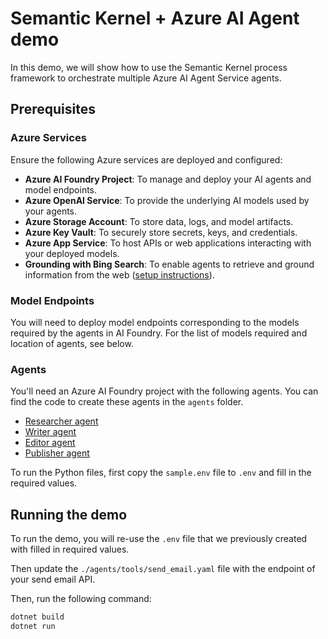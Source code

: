 # Semantic Kernel + Azure AI Agent demo

In this demo, we will show how to use the Semantic Kernel process framework to orchestrate
multiple Azure AI Agent Service agents.

## Prerequisites
### Azure Services
Ensure the following Azure services are deployed and configured:

- **Azure AI Foundry Project**: To manage and deploy your AI agents and model endpoints.
- **Azure OpenAI Service**: To provide the underlying AI models used by your agents.
- **Azure Storage Account**: To store data, logs, and model artifacts.
- **Azure Key Vault**: To securely store secrets, keys, and credentials.
- **Azure App Service**: To host APIs or web applications interacting with your deployed models.
- **Grounding with Bing Search**: To enable agents to retrieve and ground information from the web ([setup instructions](https://learn.microsoft.com/en-us/azure/ai-services/agents/how-to/tools/bing-grounding)).

### Model Endpoints
You will need to deploy model endpoints corresponding to the models required by the agents in AI Foundry. For the list of models required and location of agents, see below.

### Agents
You'll need an Azure AI Foundry project with the following agents. You can find the code to create these agents in the `agents` folder.

- [Researcher agent](./agents/researcher_agent.py)
- [Writer agent](./agents/writer_agent.py)
- [Editor agent](./agents/editor_agent.py)
- [Publisher agent](./agents/publisher_agent.py)

To run the Python files, first copy the `sample.env` file to `.env` and fill in the required values.

## Running the demo
To run the demo, you will re-use the `.env` file that we previously created with filled in required values.

Then update the `./agents/tools/send_email.yaml` file with the endpoint of your send email API.

Then, run the following command:

```bash
dotnet build
dotnet run
```